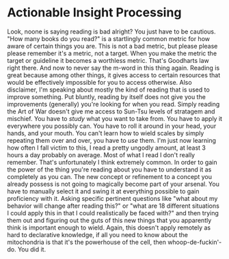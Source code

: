 # Actionable Insight Processing

Look, noone is saying reading is bad alright? You just have to be cautious. "How many books do you read?" is a startlingly common metric for how aware of certain things you are. This is not a bad metric, but please please please remember it's a metric, not a target. When you make the metric the target or guideline it becomes a worthless metric. That's Goodharts law right there. And now to never say the m-word in this thing again. Reading is great because among other things, it gives access to certain resources that would be effectively impossible for you to access otherwise. Also disclaimer, I'm speaking about mostly the kind of reading that is used to improve something. Put bluntly, reading by itself does not give you the improvements (generally) you're looking for when you read. Simply reading the Art of War doesn't give me access to Sun-Tsu levels of stratagem and mischief. You have to *study* what you want to take from. You have to apply it everywhere you possibly can. You have to roll it around in your head, your hands, and your mouth. You can't learn how to wield scales by simply repeating them over and over, you have to *use* them. I'm just now learning how often I fall victim to this, I read a pretty ungodly amount, at least 3 hours a day probably on average. Most of what I read I don't really remember. That's unfortunately I think extremely common. In order to gain the power of the thing you're reading about you have to understand it as completely as you can. The new concept or refinement to a concept you already possess is not going to magically become part of your arsenal. You have to manually select it and swing it at everything possible to gain proficiency with it. Asking specific pertinent questions like "what about my behavior will change after reading this?" or "what are 18 different situations I could apply this in that I could realistically be faced with?" and then trying them out and figuring out the guts of this new things that you apparently think is important enough to wield. Again, this doesn't apply remotely as hard to declarative knowledge, if all you need to know about the mitochondria is that it's the powerhouse of the cell, then whoop-de-fuckin'-do. You did it. 
